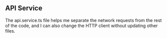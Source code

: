## API Service

The api.service.ts file helps me separate the network requests from the rest of the code, and I can also change the HTTP client without updating other files.
